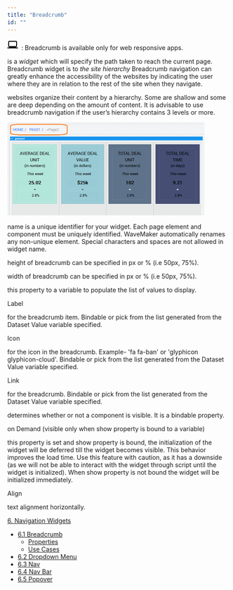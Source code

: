 ```yaml
---
title: "Breadcrumb"
id: ""
---
```


![](../assets/laptop.png)  : Breadcrumb is available only for web responsive apps.

is a _widget_ which will specify the path taken to reach the current page. Breadcrumb widget is to _the site hierarchy_ Breadcrumb navigation can greatly enhance the accessibility of the websites by indicating the user where they are in relation to the rest of the site when they navigate.

websites organize their content by a hierarchy. Some are shallow and some are deep depending on the amount of content. It is advisable to use breadcrumb navigation if the user’s hierarchy contains 3 levels or more.

[![](../assets/bc_run2.png)](../assets/bc_run2.png)

name is a unique identifier for your widget. Each page element and component must be uniquely identified. WaveMaker automatically renames any non-unique element. Special characters and spaces are not allowed in widget name.

height of breadcrumb can be specified in px or % (i.e 50px, 75%).

width of breadcrumb can be specified in px or % (i.e 50px, 75%).

this property to a variable to populate the list of values to display.

Label

for the breadcrumb item. Bindable or pick from the list generated from the Dataset Value variable specified.

Icon

for the icon in the breadcrumb. Example- 'fa fa-ban' or 'glyphicon glyphicon-cloud'. Bindable or pick from the list generated from the Dataset Value variable specified.

Link

for the breadcrumb. Bindable or pick from the list generated from the Dataset Value variable specified.

determines whether or not a component is visible. It is a bindable property.

on Demand (visible only when show property is bound to a variable)

this property is set and show property is bound, the initialization of the widget will be deferred till the widget becomes visible. This behavior improves the load time. Use this feature with caution, as it has a downside (as we will not be able to interact with the widget through script until the widget is initialized). When show property is not bound the widget will be initialized immediately.

Align

text alignment horizontally.

[6\. Navigation Widgets](/learn/app-development/widgets/widget-library/#nav-widgets)

- [6.1 Breadcrumb](/learn/app-development/widgets/navigation/breadcrumb/)
    - [Properties](#properties)
    - [Use Cases](/learn/app-development/widgets/navigation/breadcrumb-use-cases/)
- [6.2 Dropdown Menu](/learn/app-development/widgets/navigation/dropdown-menu/)
- [6.3 Nav](/learn/app-development/widgets/navigation/nav/)
- [6.4 Nav Bar](/learn/app-development/widgets/navigation/nav-bar/)
- [6.5 Popover](/learn/app-development/widgets/navigation/popover/)
